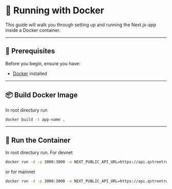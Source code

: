 # 🚀 Running with Docker

This guide will walk you through setting up and running the Next.js-app inside a Docker container.

---

## 🐳 Prerequisites

Before you begin, ensure you have:

- [Docker](https://www.docker.com/get-started) installed

---

## 📦 Build Docker Image

In root directury run

```bash
docker build -t app-name .
```

---

## 🚀 Run the Container

In root directury run. For devnet

```bash
docker run -d -p 3000:3000 -e NEXT_PUBLIC_API_URL=https://api.qstreetrwa.com/api/v1 -e NEXT_PUBLIC_SOLANA_ENVIRONMENT=devnet app-name
```

or for mainnet

```bash
docker run -d -p 3000:3000 -e NEXT_PUBLIC_API_URL=https://api.qstreetrwa.com/api/v1 app-name
```